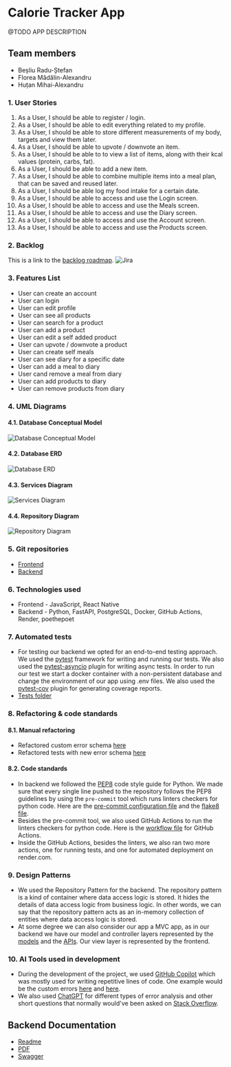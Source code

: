 # Calorie Tracker App
@TODO APP DESCRIPTION

## Team members
- Beșliu Radu-Ștefan
- Florea Mădălin-Alexandru
- Huțan Mihai-Alexandru

###  1. User Stories
01. As a User, I should be able to register / login.
02. As a User, I should be able to edit everything related to my profile.
03. As a User, I should be able to store different measurements of my body, targets and view them later.
04. As a User, I should be able to upvote / downvote an item.
05. As a User, I should be able to to view a list of items, along with their kcal values (protein, carbs, fat).
06. As a User, I should be able to add a new item.
07. As a User, I should be able to combine multiple items into a meal plan, that can be saved and reused later.
08. As a User, I should be able log my food intake for a certain date.
09. As a User, I should be able to access and use the Login screen.
10. As a User, I should be able to access and use the Meals screen.
11. As a User, I should be able to access and use the Diary screen.
12. As a User, I should be able to access and use the Account screen.
13. As a User, I should be able to access and use the Products screen.

### 2. Backlog
This is a link to the [backlog roadmap](https://mirama.atlassian.net/jira/software/projects/CT/boards/2/roadmap).
![Jira](./documentation/jira.png)

### 3. Features List
-  User can create an account
-  User can login
-  User can edit profile
-  User can see all products
-  User can search for a product
-  User can add a product
-  User can edit a self added product
-  User can upvote / downvote a product
-  User can create self meals
-  User can see diary for a specific date
-  User can add a meal to diary
-  User cand remove a meal from diary
-  User can add products to diary
-  User can remove products from diary

 
### 4. UML Diagrams

#### 4.1. Database Conceptual Model
![Database Conceptual Model](./documentation/unnormalized_db.jpg)

#### 4.2. Database ERD
![Database ERD](./documentation/db.jpg)

#### 4.3. Services Diagram
![Services Diagram](./documentation/services.jpg)

#### 4.4. Repository Diagram
![Repository Diagram](./documentation/repositories.jpg)

### 5. Git repositories
- [Frontend](https://github.com/RaduBesliu/calorie-tracker-mobile)
- [Backend](https://github.com/hutanmihai/calorie-tracker-backend)

### 6. Technologies used
- Frontend - JavaScript, React Native
- Backend - Python, FastAPI, PostgreSQL, Docker, GitHub Actions, Render, poethepoet

### 7. Automated tests
- For testing our backend we opted for an end-to-end testing approach. We used the [pytest](https://docs.pytest.org/en/6.2.x/) framework for writing and running our tests. We also used the [pytest-asyncio](https://pypi.org/project/pytest-asyncio/) plugin for writing async tests. In order to run our test we start a docker container with a non-persistent database and change the environment of our app using .env files. We also used the [pytest-cov](https://pypi.org/project/pytest-cov/) plugin for generating coverage reports.
- [Tests folder](https://github.com/hutanmihai/calorie-tracker-backend/tree/main/app/tests)

### 8. Refactoring & code standards

#### 8.1. Manual refactoring
- Refactored custom error schema [here](https://github.com/hutanmihai/calorie-tracker-backend/commit/21de61a914bdc6f1815dd1608d05e8ded627df6c)
- Refactored tests with new error schema [here](https://github.com/hutanmihai/calorie-tracker-backend/commit/572ffa25d919c48d2224f5f5c27a66701dbe08de)

#### 8.2. Code standards
- In backend we followed the [PEP8](https://www.python.org/dev/peps/pep-0008/) code style guide for Python. We made sure that every single line pushed to the repository follows the PEP8 guidelines by using the `pre-commit` tool which runs linters checkers for python code. Here are the [pre-commit configuration file](https://github.com/hutanmihai/calorie-tracker-backend/blob/main/.pre-commit-config.yaml) and the [flake8 file](https://github.com/hutanmihai/calorie-tracker-backend/blob/main/.flake8).
- Besides the pre-commit tool, we also used GitHub Actions to run the linters checkers for python code. Here is the [workflow file](https://github.com/hutanmihai/calorie-tracker-backend/blob/main/.github/workflows/main.yaml) for GitHub Actions.
- Inside the GitHub Actions, besides the linters, we also ran two more actions, one for running tests, and one for automated deployment on render.com.

### 9. Design Patterns
- We used the Repository Pattern for the backend. The repository pattern is a kind of container where data access logic is stored. It hides the details of data access logic from business logic. In other words, we can say that the repository pattern acts as an in-memory collection of entities where data access logic is stored.
- At some degree we can also consider our app a MVC app, as in our backend we have our model and controller layers represented by the [models](https://github.com/hutanmihai/calorie-tracker-backend/tree/0cb48baa4c8dcb6f1308b91f130d98885b34826f/app/models) and
the [APIs](https://github.com/hutanmihai/calorie-tracker-backend/tree/0cb48baa4c8dcb6f1308b91f130d98885b34826f/app/apis). Our view layer is represented by the frontend.

### 10. AI Tools used in development
- During the development of the project, we used [GitHub Copilot](https://github.com/features/copilot) which was mostly used for writing repetitive lines of code. One example would be the custom errors [here](https://github.com/hutanmihai/calorie-tracker-backend/blob/main/app/services/errors.py) and [here](https://github.com/hutanmihai/calorie-tracker-backend/blob/main/app/repositories/errors.py).
- We also used [ChatGPT](https://chat.openai.com/) for different types of error analysis and other short questions that normally would've been asked on [Stack Overflow](https://stackoverflow.com/).

## Backend Documentation
- [Readme](https://github.com/hutanmihai/calorie-tracker-backend/blob/main/README.md)
- [PDF](https://github.com/hutanmihai/calorie-tracker-backend/blob/main/MDSBackendDocumentation.pdf)
- [Swagger](https://calorietracker.eu/docs)
